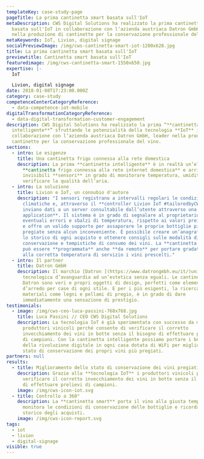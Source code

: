 ```yaml
---
templateKey: case-study-page
pageTitle: La prima cantinetta smart basata sull'IoT
metaDescription: CWS Digital Solutions ha realizzato la prima cantinetta smart
  basata sull'IoT in collaborazione con l’azienda austriaca Datron GmbH, leader
  nella produzione di cantinette per la conservazione professionale del vino.
metaKeywords: IoT, Livion, digital signage
socialPreviewImage: /img/cws-cantinetta-smart-iot-1200x628.jpg
title: La prima cantinetta smart basata sull'IoT
previewtitle: Cantinetta smart basata sull'IoT
featuredimage: /img/cws-cantinetta-smart-1550x650.jpg
expertise: |-
  IoT

  Livion, digital signage
date: 2018-01-08T17:23:00.000Z
category: case-study
competenceCenterCategoryReference:
  - data-competence-iot-mobile
digitalTransformationCategoryReference:
  - data-digital-transformation-customer-engagement
description: CWS Digital Solutions ha realizzato la prima “**cantinetta
  intelligente**” sfruttando le potenzialità della tecnologia **IoT** in
  collaborazione con l’azienda austriaca Datron GmbH, leader nella produzione di
  cantinette per la conservazione professionale del vino.
sections:
  - intro: Le esigenze
    title: Una cantinetta frigo connessa alla rete domestica
    description: La prima **cantinetta intelligente** è in realtà un’elegante
      **cantinetta frigo connessa alla rete internet domestica** e arricchita da
      invisibili **sensori** in grado di monitorare temperatura, umidità e
      verificare la qualità dell’aria.
  - intro: La soluzione
    title: Livion e IoT, un connubio d'autore
    description: "I sensori registrano a intervalli regolari le condizioni
      climatiche e, attraverso il **controller Livion IoT #tailoredbyCWS**,
      inviano dati a un server consultabile dall’utente attraverso una **web
      application**. Il sistema è in grado di segnalare al proprietario
      eventuali errori e sbalzi di temperatura, rispetto ai valori preimpostati,
      e offre un valido supporto per assaporare le proprie bottiglie più
      pregiate senza alcun inconveniente. È possibile creare un’anagrafica con
      lo storico di ogni acquisto e ottenere consigli sulle modalità di
      conservazione e tempistiche di consumo dei vini. La **cantinetta “smart”**
      può essere **programmata** anche **da remoto** per portare gradatamente
      alla corretta temperatura di servizio i vini prescelti."
  - intro: Il partner
    title: Datron GmbH
    description: Il marchio [Datron ](https://www.datrongmbh.eu/it/)unisce un’anima
      tecnologica d’avanguardia ad un’estetica senza eguali. Le cantinette vino
      Datron sono veri e propri oggetti di design, perfetti come elementi
      d’arredo per case di ogni stile. E per i più esigenti, la ricerca dei
      materiali come legni e pellami di pregio, è in grado di dare
      immediatamente una sensazione di prestigio.
testimonials:
  - image: /img/cws-ceo-luca-passini-768x768.jpg
    title: Luca Passini // CEO CWS Digital Solutions
    description: La tecnologia IoT è già sperimentata con successo da molti
      produttori vinicoli perché consente di verificare il corretto
      invecchiamento dei vini in botte senza il bisogno di effettuare prelievi
      di campioni. Con la cantinetta intelligente possiamo portare i benefici
      della rivoluzione digitale in ogni casa dotata di WiFi per migliorare lo
      stato di conservazione dei propri vini più pregiati.
partners: null
results:
  - title: Miglioramento dello stato di conservazione dei vini pregiati
    description: Grazie alla **tecnologia IoT** i produttori vinicoli possono
      verificare il corretto invecchiamento dei vini in botte senza il bisogno
      di effettuare prelievi di campioni.
    image: /img/cws-icon-iot.svg
  - title: Controllo a 360°
    description: La **cantinetta smart** porta il vino alla giusta temperatura,
      monitora le condizioni di conservazione delle bottiglie e ricorda lo
      storico degli acquisti.
    image: /img/cws-icon-report.svg
tags:
  - iot
  - livion
  - digital-signage
visible: true
---
```

